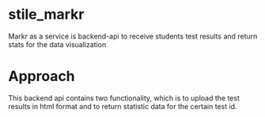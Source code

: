 # stile_markr
Markr as a service is backend-api to receive students test results and return stats for the data visualization

# Approach
This backend api contains two functionality, which is to upload the test results in html format and to return statistic data for the certain test id.
